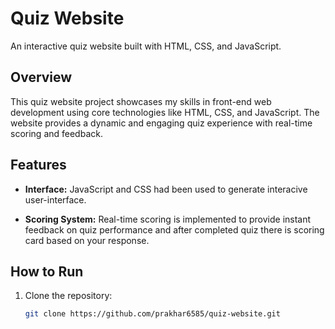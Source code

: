 # Quiz Website

An interactive quiz website built with HTML, CSS, and JavaScript.

## Overview

This quiz website project showcases my skills in front-end web development using core technologies like HTML, CSS, and JavaScript. The website provides a dynamic and engaging quiz experience with real-time scoring and feedback.

## Features

- **Interface:** JavaScript and CSS had been used to generate interacive user-interface.

- **Scoring System:** Real-time scoring is implemented to provide instant feedback on quiz performance and after completed quiz there is scoring card based on your response.

## How to Run

1. Clone the repository:

   ```bash
   git clone https://github.com/prakhar6585/quiz-website.git
